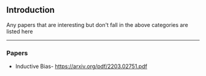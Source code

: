 ## Introduction
Any papers that are interesting but don't fall in the above categories are listed here
<hr></hr>

### Papers
* Inductive Bias- https://arxiv.org/pdf/2203.02751.pdf
